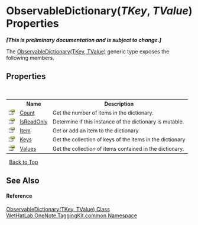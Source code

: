 # ObservableDictionary(*TKey*, *TValue*) Properties
 _**\[This is preliminary documentation and is subject to change.\]**_

The <a href="b95e4b9e-1bee-ddc0-1db7-61a35069e23a">ObservableDictionary(TKey, TValue)</a> generic type exposes the following members.


## Properties
&nbsp;<table><tr><th></th><th>Name</th><th>Description</th></tr><tr><td>![Public property](media/pubproperty.gif "Public property")</td><td><a href="c3735c71-b65b-d936-85f0-ac01f4780298">Count</a></td><td>
Get the number of items in the dictionary.</td></tr><tr><td>![Public property](media/pubproperty.gif "Public property")</td><td><a href="548523e4-d8a8-2f54-b722-5bbb6f24ffc2">IsReadOnly</a></td><td>
Determine if this instance of the dictionary is mutable.</td></tr><tr><td>![Public property](media/pubproperty.gif "Public property")</td><td><a href="97aab1e7-a630-9125-fe9c-e7a15532802b">Item</a></td><td>
Get or add an item to the dictionary</td></tr><tr><td>![Public property](media/pubproperty.gif "Public property")</td><td><a href="372b84e7-a072-98e0-36f9-7be9d5ad2c0c">Keys</a></td><td>
Get the collection of keys of the items in the dictionary</td></tr><tr><td>![Public property](media/pubproperty.gif "Public property")</td><td><a href="0cee634f-86fc-348a-f386-edfbde184a75">Values</a></td><td>
Get the collection of items contained in the dictionary.</td></tr></table>&nbsp;
<a href="#observabledictionary(*tkey*,-*tvalue*)-properties">Back to Top</a>

## See Also


#### Reference
<a href="b95e4b9e-1bee-ddc0-1db7-61a35069e23a">ObservableDictionary(TKey, TValue) Class</a><br /><a href="bcdbab9c-63d1-48a4-6937-af53fb8d9a55">WetHatLab.OneNote.TaggingKit.common Namespace</a><br />